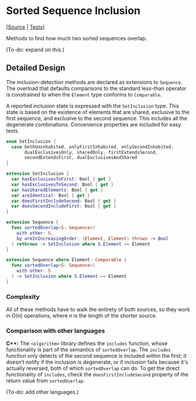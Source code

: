 # Sorted Sequence Inclusion

[[Source](../Sources/Algorithms/SortedInclusion.swift) | 
 [Tests](../Tests/SwiftAlgorithmsTests/SortedInclusionTests.swift)]

Methods to find how much two sorted sequences overlap.

(To-do: expand on this.)

## Detailed Design

The inclusion-detection methods are declared as extensions to `Sequence`.  The
overload that defaults comparisons to the standard less-than operator is
constrained to when the `Element` type conforms to `Comparable`.

A reported inclusion state is expressed with the `SetInclusion` type.  This state
is based on the existence of elements that are shared, exclusive to the first
sequence, and exclusive to the second sequence.  This includes all the
degenerate combinations.  Convenience properties are included for easy tests.

```swift
enum SetInclusion {
  case bothUninhabited, onlyFirstInhabited, onlySecondInhabited,
       dualExclusivesOnly, sharedOnly, firstExtendsSecond,
       secondExtendsFirst, dualExclusivesAndShared
}

extension SetInclusion {
  var hasExclusivesToFirst: Bool { get }
  var hasExclusivesToSecond: Bool { get }
  var hasSharedElements: Bool { get }
  var areIdentical: Bool { get }
  var doesFirstIncludeSecond: Bool { get }
  var doesSecondIncludeFirst: Bool { get }
}

extension Sequence {
  func sortedOverlap<S: Sequence>(
    with other: S,
    by areInIncreasingOrder: (Element, Element) throws -> Bool
  ) rethrows -> SetInclusion where S.Element == Element
}

extension Sequence where Element: Comparable {
  func sortedOverlap<S: Sequence>(
    with other: S
  ) -> SetInclusion where S.Element == Element
}
```

### Complexity

All of these methods have to walk the entirety of both sources, so they work in
O(_n_) operations, where _n_ is the length of the shorter source.

### Comparison with other languages

**C++:** The `<algorithm>` library defines the `includes` function, whose
functionality is part of the semantics of `sortedOverlap`.  The `includes`
function only detects of the second sequence is included within the first; it
doesn't notify if the inclusion is degenerate, or if inclusion fails because
it's actually reversed, both of which `sortedOverlap` can do.  To get the
direct functionality of `includes`, check the `doesFirstIncludeSecond` property
of the return value from `sortedOverlap`.

(To-do: add other languages.)

